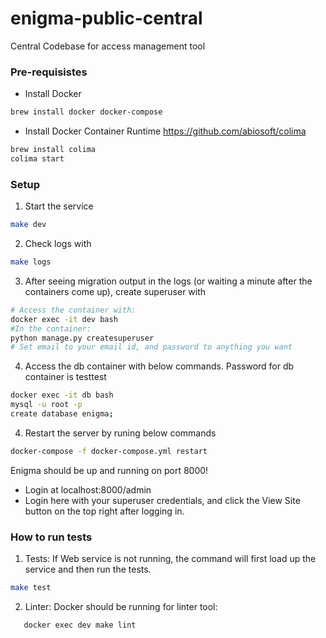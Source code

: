 # enigma-public-central
Central Codebase for access management tool

### Pre-requisistes

- Install Docker
```bash
brew install docker docker-compose
```

- Install Docker Container Runtime
https://github.com/abiosoft/colima
```bash
brew install colima
colima start
```

### Setup

1. Start the service
```bash
make dev
```
2. Check logs with 
```bash
make logs
```
3. After seeing migration output in the logs (or waiting a minute after the containers come up), 
 create superuser with
```bash
# Access the container with:
docker exec -it dev bash
#In the container:
python manage.py createsuperuser
# Set email to your email id, and password to anything you want
```
4. Access the db container with below commands. Password for db container is testtest
```bash
docker exec -it db bash
mysql -u root -p
create database enigma;
```
4. Restart the server by runing below commands
```bash
docker-compose -f docker-compose.yml restart
```
Enigma should be up and running on port 8000!
  - Login at localhost:8000/admin
  - Login here with your superuser credentials, and click the View Site button on the top right after logging in.

### How to run tests

1. Tests:
If Web service is not running, the command will first load up the service and then run the tests.
```bash
make test
```

2. Linter:
Docker should be running for linter tool:
```bash
   docker exec dev make lint
```
